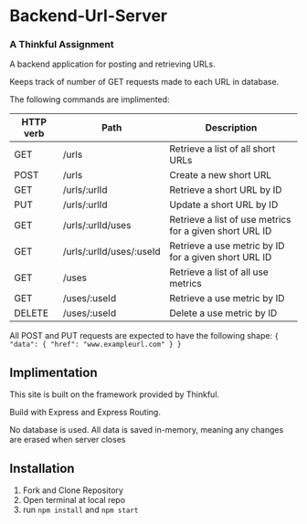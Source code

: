 # Backend-Url-Server

### A Thinkful Assignment

A backend application for posting and retrieving URLs.

Keeps track of number of GET requests made to each URL in database.

The following commands are implimented: 

| HTTP verb	| Path	| Description |
|---|---|---|
| GET	| /urls |	Retrieve a list of all short URLs
| POST | /urls |	Create a new short URL
| GET	| /urls/:urlId |	Retrieve a short URL by ID
| PUT	| /urls/:urlId |	Update a short URL by ID
| GET	| /urls/:urlId/uses |	Retrieve a list of use metrics for a given short URL ID
| GET |	/urls/:urlId/uses/:useId	| Retrieve a use metric by ID for a given short URL ID
| GET |	/uses |	Retrieve a list of all use metrics
| GET	| /uses/:useId |	Retrieve a use metric by ID
| DELETE |	/uses/:useId |	Delete a use metric by ID

All POST and PUT requests are expected to have the following shape:
```{ "data": { "href": "www.exampleurl.com" } }```

## Implimentation

This site is built on the framework provided by Thinkful. 

Build with Express and Express Routing.

No database is used. All data is saved in-memory, meaning any changes are erased when server closes

## Installation

1. Fork and Clone Repository
2. Open terminal at local repo
3. run ```npm install``` and ```npm start```

